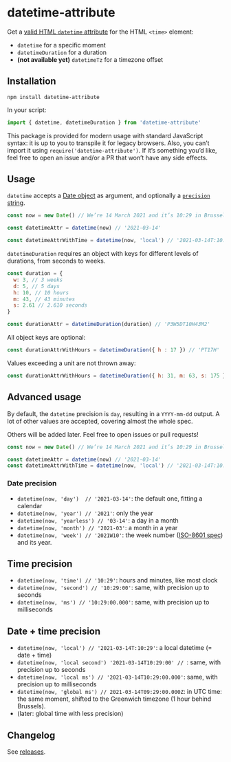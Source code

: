 # datetime-attribute

Get a [valid HTML `datetime` attribute](https://developer.mozilla.org/en-US/docs/Web/API/HTMLTimeElement/datetime) for the HTML `<time>` element:

- `datetime` for a specific moment
- `datetimeDuration` for a duration
- **(not available yet)** `datetimeTz` for a timezone offset

## Installation

`npm install datetime-attribute`

In your script:

```js
import { datetime, datetimeDuration } from 'datetime-attribute'
```

This package is provided for modern usage with standard JavaScript syntax: it
is up to you to transpile it for legacy browsers. Also, you can’t import it
using `require('datetime-attribute')`. If it’s something you’d like, feel free
to open an issue and/or a PR that won’t have any side effects.

## Usage

`datetime` accepts a [Date object](https://developer.mozilla.org/en-US/docs/Web/JavaScript/Reference/Global_Objects/Date/Date) as argument, and optionally a [`precision` string](#advanced-usage).

```js
const now = new Date() // We’re 14 March 2021 and it’s 10:29 in Brussels.

const datetimeAttr = datetime(now) // '2021-03-14'

const datetimeAttrWithTime = datetime(now, 'local') // '2021-03-14T:10:29'
```

`datetimeDuration` requires an object with keys for different levels of durations, from seconds to weeks.

```js
const duration = {
  w: 3, // 3 weeks
  d: 5, // 5 days
  h: 10, // 10 hours
  m: 43, // 43 minutes
  s: 2.61 // 2.610 seconds
}

const durationAttr = datetimeDuration(duration) // 'P3W5DT10H43M2'
```

All object keys are optional:

```js
const durationAttrWithHours = datetimeDuration({ h : 17 }) // 'PT17H'
```

Values exceeding a unit are not thrown away:

```js
const durationAttrWithHours = datetimeDuration({ h: 31, m: 63, s: 175 }) // 'P1DT8H5M55S'
```


## Advanced usage

By default, the `datetime` precision is `day`, resulting in a `YYYY-mm-dd`
output. A lot of other values are accepted, covering almost the whole spec.

Others will be added later. Feel free to open issues or pull requests!

```js
const now = new Date() // We’re 14 March 2021 and it’s 10:29 in Brussels.

const datetimeAttr = datetime(now) // '2021-03-14'
const datetimeAttrWithTime = datetime(now, 'local') // '2021-03-14T:10:29'
```

### Date precision

- `datetime(now, 'day')  // '2021-03-14'`: the default one, fitting a calendar
- `datetime(now, 'year') // '2021'`: only the year
- `datetime(now, 'yearless') // '03-14'`: a day in a month
- `datetime(now, 'month') // '2021-03'`: a month in a year
- `datetime(now, 'week') // '2021W10'`: the week number ([ISO-8601 spec](https://en.wikipedia.org/wiki/ISO_week_date)) and its year.

## Time precision

- `datetime(now, 'time') // '10:29'`: hours and minutes, like most clock
- `datetime(now, 'second') // '10:29:00'`: same, with precision up to seconds
- `datetime(now, 'ms') // '10:29:00.000'`: same, with precision up to milliseconds

## Date + time precision

- `datetime(now, 'local') // '2021-03-14T:10:29'`: a local datetime (= date + time)
- `datetime(now, 'local second') '2021-03-14T10:29:00' // `: same, with precision up to seconds
- `datetime(now, 'local ms') // '2021-03-14T10:29:00.000'`: same, with precision up to milliseconds
- `datetime(now, 'global ms') // 2021-03-14T09:29:00.000Z`: in UTC time: the same moment, shifted to the Greenwich timezone (1 hour behind Brussels).
- (later: global time with less precision)

## Changelog

See [releases](https://github.com/meduzen/datetime-attribute/releases).
